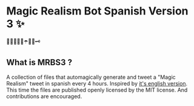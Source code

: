 # Magic Realism Bot Spanish Version 3 ✨

🦀🍊🐥🌳🦋☂️🦉🌛🗝

## What is MRBS3 ?

A collection of files that automagically generate and tweet a "Magic Realism" tweet in spanish every 4 hours. Inspired by [it's english version](https://twitter.com/MagicRealismBot). This time the files are published openly licensed by the MIT license. And contributions are encouraged.
